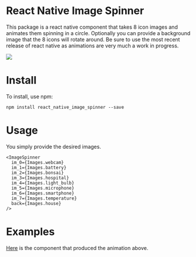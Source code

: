 # React Native Image Spinner

This package is a react native component that takes 8 icon images and animates them spinning in a circle. Optionally you can provide a background image that the 8 icons will rotate around. Be sure to use the most recent release of react native as animations are very much a work in progress.

![](https://media.giphy.com/media/l2SqdYKF6sPGZ3vhK/giphy.gif)

# Install

To install, use npm:

```
npm install react_native_image_spinner --save
```

# Usage

You simply provide the desired images.

```
<ImageSpinner
  im_0={Images.webcam}
  im_1={Images.battery}
  im_2={Images.bonsai}
  im_3={Images.hospital}
  im_4={Images.light_bulb}
  im_5={Images.microphone}
  im_6={Images.smartphone}
  im_7={Images.temperature}
  back={Images.house}
/>
```

# Examples

[Here](https://github.com/Introvertuous/smart_home/blob/master/mobile/App/Containers/PresentationScreen.js) is the component that produced the animation above.
